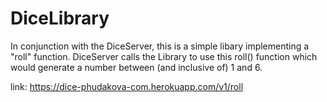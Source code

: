 # DiceLibrary

In conjunction with the DiceServer, this is a simple libary implementing a "roll" function. DiceServer calls the Library to use this roll() function which would
generate a number between (and inclusive of) 1 and 6.

link: https://dice-phudakova-com.herokuapp.com/v1/roll
